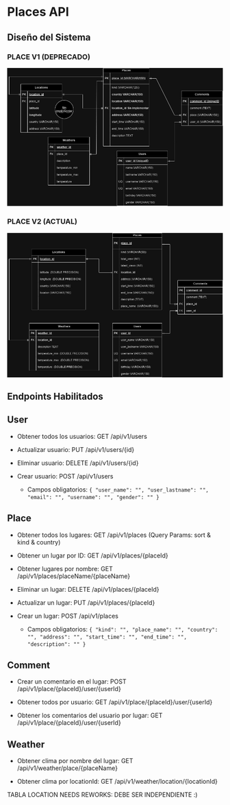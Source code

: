 # Places API

## Diseño del Sistema

### PLACE V1 (DEPRECADO)
![Places](placeSystem.jpg)


### PLACE V2 (ACTUAL)
![Places](placeSystemV2.jpg)

## Endpoints Habilitados

## User
* Obtener todos los usuarios:  GET /api/v1/users

* Actualizar usuario:          PUT /api/v1/users/{id}

* Eliminar usuario:            DELETE /api/v1/users/{id}

* Crear usuario:               POST /api/v1/users

    * Campos obligatorios:
`{
    "user_name": "",
    "user_lastname": "",
    "email": "",
    "username": "",
    "gender": ""
}`

## Place
* Obtener todos los lugares:      GET /api/v1/places (Query Params: sort & kind & country)

* Obtener un lugar por ID:        GET /api/v1/places/{placeId}

* Obtener lugares por nombre:     GET /api/v1/places/placeName/{placeName}

* Eliminar un lugar:              DELETE /api/v1/places/{placeId}

* Actualizar un lugar:            PUT /api/v1/places/{placeId}

* Crear un lugar:                 POST /api/v1/places

    * Campos obligatorios:
`{
    "kind": "",
    "place_name": "",
    "country": "",
    "address": "",
    "start_time": "",
    "end_time": "",
    "description": ""
}`


## Comment
* Crear un comentario en el lugar:                POST /api/v1/place/{placeId}/user/{userId}

* Obtener todos por usuario:                      GET /api/v1/place/{placeId}/user/{userId}

* Obtener los comentarios del usuario por lugar:  GET /api/v1/place/{placeId}/user/{userId}


## Weather

* Obtener clima por nombre del lugar:             GET /api/v1/weather/place/{placeName}
  
* Obtener clima por locationId:                   GET /api/v1/weather/location/{locationId}

TABLA LOCATION NEEDS REWORKS: DEBE SER INDEPENDIENTE :)

